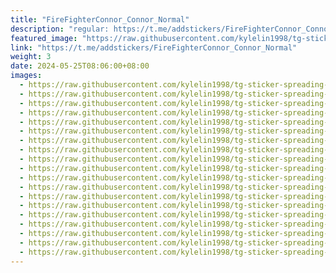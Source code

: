 ```yaml
---
title: "FireFighterConnor_Connor_Normal"
description: "regular: https://t.me/addstickers/FireFighterConnor_Connor_Normal"
featured_image: "https://raw.githubusercontent.com/kylelin1998/tg-sticker-spreading-worldwide-images/main/img/e02741a5-6e92-40ad-8562-970a4b61c213.jpg"
link: "https://t.me/addstickers/FireFighterConnor_Connor_Normal"
weight: 3
date: 2024-05-25T08:06:00+08:00
images:
  - https://raw.githubusercontent.com/kylelin1998/tg-sticker-spreading-worldwide-images/main/img/e02741a5-6e92-40ad-8562-970a4b61c213.jpg
  - https://raw.githubusercontent.com/kylelin1998/tg-sticker-spreading-worldwide-images/main/img/26a865a5-106f-4454-b68b-e9b2e833b5e5.jpg
  - https://raw.githubusercontent.com/kylelin1998/tg-sticker-spreading-worldwide-images/main/img/2b6c5a06-a233-4db3-8f51-16f95a2a8d94.jpg
  - https://raw.githubusercontent.com/kylelin1998/tg-sticker-spreading-worldwide-images/main/img/748e3853-e783-4ab9-b0c1-6ff7552c3aa2.jpg
  - https://raw.githubusercontent.com/kylelin1998/tg-sticker-spreading-worldwide-images/main/img/a65344c8-28ac-46ad-bef3-220acac6a5ad.jpg
  - https://raw.githubusercontent.com/kylelin1998/tg-sticker-spreading-worldwide-images/main/img/97b94ab7-01f1-4e07-877a-787ec67a812d.jpg
  - https://raw.githubusercontent.com/kylelin1998/tg-sticker-spreading-worldwide-images/main/img/c598ca4c-85cc-426e-8abd-8375592a62a7.jpg
  - https://raw.githubusercontent.com/kylelin1998/tg-sticker-spreading-worldwide-images/main/img/742f1582-1516-4d06-ad26-b887ec3ee1fa.jpg
  - https://raw.githubusercontent.com/kylelin1998/tg-sticker-spreading-worldwide-images/main/img/3631c889-f5ec-4361-9956-c8868b0055d8.jpg
  - https://raw.githubusercontent.com/kylelin1998/tg-sticker-spreading-worldwide-images/main/img/f01aac86-1083-4974-94af-b2017f27456e.jpg
  - https://raw.githubusercontent.com/kylelin1998/tg-sticker-spreading-worldwide-images/main/img/3d49c44f-68aa-46cd-8a3d-14b5b7e992ff.jpg
  - https://raw.githubusercontent.com/kylelin1998/tg-sticker-spreading-worldwide-images/main/img/8be89301-8d80-49da-b6e2-5e69b802f972.jpg
  - https://raw.githubusercontent.com/kylelin1998/tg-sticker-spreading-worldwide-images/main/img/b9ac34e0-25dd-4d0a-8de8-0e99c2140545.jpg
  - https://raw.githubusercontent.com/kylelin1998/tg-sticker-spreading-worldwide-images/main/img/5a3109e1-766d-43a4-8d93-a91e55e9a46f.jpg
  - https://raw.githubusercontent.com/kylelin1998/tg-sticker-spreading-worldwide-images/main/img/ae7fc2e9-7a43-49bc-8f4d-382baccef8a4.jpg
  - https://raw.githubusercontent.com/kylelin1998/tg-sticker-spreading-worldwide-images/main/img/d14e64a5-c253-4c8a-843e-97231aa5f443.jpg
  - https://raw.githubusercontent.com/kylelin1998/tg-sticker-spreading-worldwide-images/main/img/a9555d44-0c0c-4d22-924b-c56e7e359c8a.jpg
  - https://raw.githubusercontent.com/kylelin1998/tg-sticker-spreading-worldwide-images/main/img/9e5b8818-d4e1-4ce9-9fb0-3d04c663122d.jpg
  - https://raw.githubusercontent.com/kylelin1998/tg-sticker-spreading-worldwide-images/main/img/88d20a26-2f2c-4e94-b00b-4fd11d48a8e5.jpg
---
```

